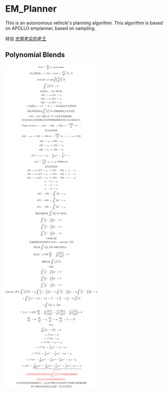 # EM_Planner
This is an autonomous vehicle's planning algorithm. This algorithm is based on APOLLO emplanner, based on sampling.

转自 [忠厚老实的老王](https://GitHub.com/VincentWong3)
## Polynomial Blends
![plot](./EMPlanner_01.png)
